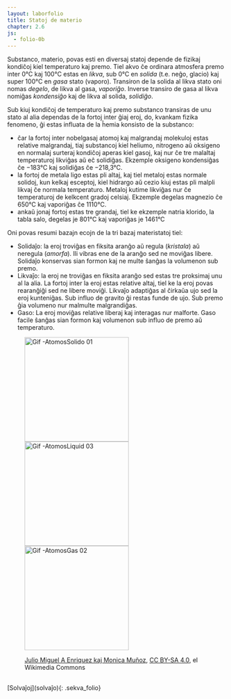 ```yaml
---
layout: laborfolio
title: Statoj de materio
chapter: 2.6
js:
  - folio-0b
---
```


Substanco, materio, povas esti en diversaj statoj depende de fizikaj kondiĉoj kiel temperaturo kaj premo. Tiel akvo ĉe ordinara atmosfera premo inter 0°C kaj 100°C estas en *likva*, sub 0°C en *solida* (t.e. neĝo, glacio) kaj super 100°C en *gasa* stato (vaporo). Transiron de la solida al likva stato oni nomas *degelo*, de likva al gasa, *vaporiĝo*. Inverse transiro de gasa al likva nomiĝas *kondensiĝo* kaj de likva al solida, *solidiĝo*.  

Sub kiuj kondiĉoj de temperaturo kaj premo substanco transiras de unu stato al alia dependas de la fortoj inter ĝiaj eroj, do, kvankam fizika fenomeno, ĝi estas influata de la ĥemia konsisto de la substanco: 

- ĉar la fortoj inter nobelgasaj atomoj kaj malgrandaj molekuloj estas relative malgrandaj, tiaj substancoj kiel heliumo, nitrogeno aŭ oksigeno en normalaj surteraj kondiĉoj aperas kiel gasoj, kaj nur ĉe tre malaltaj temperaturoj likviĝas aŭ eĉ solidiĝas. Ekzemple oksigeno kondensiĝas ĉe −183°C kaj solidiĝas ĉe −218,3°C.
- la fortoj de metala ligo estas pli altaj, kaj tiel metaloj estas normale solidoj, kun kelkaj esceptoj, kiel hidrargo aŭ cezio kiuj estas pli malpli likvaj ĉe normala temperaturo. Metaloj kutime likviĝas nur ĉe temperaturoj de kelkcent gradoj celsiaj. Ekzemple degelas magnezio ĉe 650°C kaj vaporiĝas ĉe 1110°C.
- ankaŭ jonaj fortoj estas tre grandaj, tiel ke ekzemple natria klorido, la tabla salo, degelas je 801°C kaj vaporiĝas je 1461°C

Oni povas resumi bazajn ecojn de la tri bazaj materistatoj tiel:

- Solidaĵo: la eroj troviĝas en fiksita aranĝo aŭ regula (*kristala*) aŭ neregula (*amorfa*). Ili vibras ene de la aranĝo sed ne moviĝas libere. Solidaĵo konservas sian formon kaj ne multe ŝanĝas la volumenon sub premo.
- Likvaĵo: la eroj ne troviĝas en fiksita aranĝo sed estas tre proksimaj unu al la alia. La fortoj inter la eroj estas relative altaj, tiel ke la eroj povas rearanĝiĝi sed ne libere moviĝi. Likvaĵo adaptiĝas al ĉirkaŭa ujo sed la eroj kunteniĝas. Sub influo de gravito ĝi restas funde de ujo. Sub premo ĝia volumeno nur malmulte malgrandiĝas.
- Gaso: La eroj moviĝas relative liberaj kaj interagas nur malforte. Gaso facile ŝanĝas sian formon kaj volumenon sub influo de premo aŭ temperaturo.

<!-- https://onaircode.com/amazing-particles-animation-with-css-and-javascript/ -->

<!--
<table>
<tr>
<td>
<a title="Julio Miguel A Enriquez and Monica Muñoz, CC BY-SA 4.0 &lt;https://creativecommons.org/licenses/by-sa/4.0&gt;, via Wikimedia Commons" href="https://commons.wikimedia.org/wiki/File:Gif_-AtomosSolido_01.gif"><img width="512" alt="Gif -AtomosSolido 01" src="inc/240px-Gif_-AtomosSolido_01.gif"></a>
</td>
<td>
<a title="Julio Miguel A Enriquez and Monica Muñoz, CC BY-SA 4.0 &lt;https://creativecommons.org/licenses/by-sa/4.0&gt;, via Wikimedia Commons" href="https://commons.wikimedia.org/wiki/File:Gif_-AtomosLiquid_03.gif"><img width="512" alt="Gif -AtomosLiquid 03" src="inc/240px-Gif_-AtomosLiquid_03.gif">
</a>
</td>
<td>
<a title="Julio Miguel A Enriquez and Monica Muñoz, CC BY-SA 4.0 &lt;https://creativecommons.org/licenses/by-sa/4.0&gt;, via Wikimedia Commons" href="https://commons.wikimedia.org/wiki/File:Gif_-AtomosGas_02.gif"><img width="512" alt="Gif -AtomosGas 02" src="inc/240px-Gif_-AtomosGas_02.gif"></a>
</td>
</tr>
<tr>
<td colspan="3">
<a href="https://commons.wikimedia.org/wiki/File:Gif_-AtomosGas_02.gif">Julio Miguel A Enriquez kaj Monica Muñoz</a>, <a href="https://creativecommons.org/licenses/by-sa/4.0">CC BY-SA 4.0</a>, el Wikimedia Commons
</td>
</tr>
</table>
-->

<figure>
<p>
<img width="240" alt="Gif -AtomosSolido 01" src="https://upload.wikimedia.org/wikipedia/commons/thumb/b/ba/Gif_-AtomosSolido_01.gif/512px-Gif_-AtomosSolido_01.gif">
<img width="240" alt="Gif -AtomosLiquid 03" src="https://upload.wikimedia.org/wikipedia/commons/thumb/5/5b/Gif_-AtomosLiquid_03.gif/512px-Gif_-AtomosLiquid_03.gif">
<img width="240" alt="Gif -AtomosGas 02" src="https://upload.wikimedia.org/wikipedia/commons/thumb/2/29/Gif_-AtomosGas_02.gif/512px-Gif_-AtomosGas_02.gif">
</p>
<figcaption>
<a href="https://commons.wikimedia.org/wiki/File:Gif_-AtomosGas_02.gif">Julio Miguel A Enriquez kaj Monica Muñoz</a>, <a href="https://creativecommons.org/licenses/by-sa/4.0">CC BY-SA 4.0</a>, el Wikimedia Commons
</figcaption>
</figure>


<h2></h2>
[Solvaĵoj](solvaĵo){: .sekva_folio}
